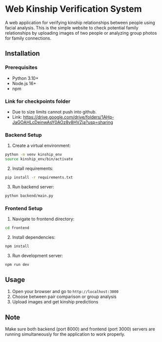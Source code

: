 # Web Kinship Verification System

A web application for verifying kinship relationships between people using facial analysis. This is the simple website to check potential family relationships by uploading images of two people or analyzing group photos for family connections.


## Installation

### Prerequisites
- Python 3.10+
- Node.js 16+
- npm

### Link for checkpoints folder
- Due to size limits cannot push into github.
- Link: https://drive.google.com/drive/folders/1AHp-JaGOAHLcDeinwAsY0AOz8v8HVZja?usp=sharing

### Backend Setup
1. Create a virtual environment:
```bash
python -m venv kinship_env
source kinship_env/bin/activate 
```

2. Install requirements:
```bash
pip install -r requirements.txt
```

3. Run backend server:
```bash
python backend/main.py
```

### Frontend Setup
1. Navigate to frontend directory:
```bash
cd frontend
```

2. Install dependencies:
```bash
npm install
```

3. Run development server:
```bash
npm run dev
```

## Usage
1. Open your browser and go to `http://localhost:3000`
2. Choose between pair comparison or group analysis
3. Upload images and get kinship predictions

## Note
Make sure both backend (port 8000) and frontend (port 3000) servers are running simultaneously for the application to work properly.
